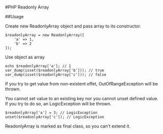 #PHP Readonly Array

##Usage

Create new ReadonlyArray object and pass array to its constructor.

```
$readonlyArray = new ReadonlyArray([
    'a' => 1,
    'b' => 2
]);
```

Use object as array

```
echo $readonlyArray['a']; // 1
var_dump(isset($readonlyArray['b'])); // true
var_dump(isset($readonlyArray['c'])); // false
```

If you try to get value from non-existent offet, OutOfRangeException will be thrown.

You cannot set value to an existing key nor you cannot unset defined value. If you try to do so, an LogicException will be thrown.

```
$readonlyArray['a'] = 3; // LogicException
unset($readonlyArray['c']); // LogicException
```

ReadonlyArray is marked as final class, so you can't extend it.